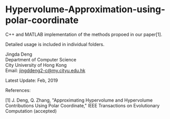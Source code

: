 # Hypervolume-Approximation-using-polar-coordinate

C++ and MATLAB implementation of the methods propoed in our paper[1].

Detailed usage is included in individual folders.

Jingda Deng \
Department of Computer Science \
City University of Hong Kong \
Email: jingddeng2-c@my.cityu.edu.hk

Latest Update: Feb, 2019

References:

[1] J. Deng, Q. Zhang, "Approximating Hypervolume and Hypervolume Contributions Using Polar Coordinate,"
	IEEE Transactions on Evolutionary Computation (accepted)
